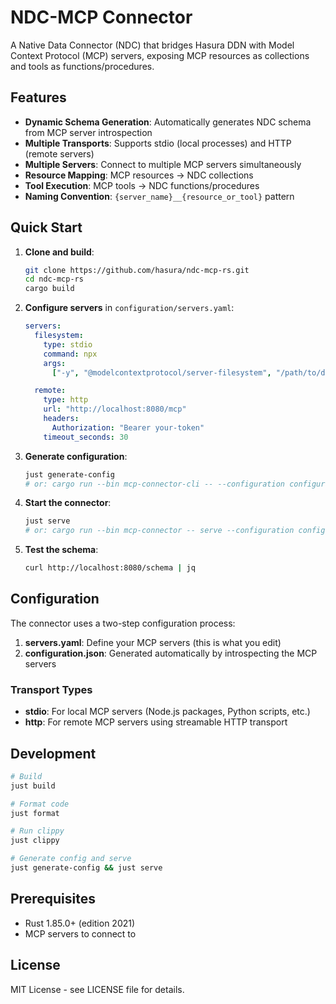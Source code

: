 # NDC-MCP Connector

A Native Data Connector (NDC) that bridges Hasura DDN with Model Context Protocol (MCP) servers, exposing MCP resources as collections and tools as functions/procedures.

## Features

- **Dynamic Schema Generation**: Automatically generates NDC schema from MCP server introspection
- **Multiple Transports**: Supports stdio (local processes) and HTTP (remote servers)
- **Multiple Servers**: Connect to multiple MCP servers simultaneously
- **Resource Mapping**: MCP resources → NDC collections
- **Tool Execution**: MCP tools → NDC functions/procedures
- **Naming Convention**: `{server_name}__{resource_or_tool}` pattern

## Quick Start

1. **Clone and build**:

   ```bash
   git clone https://github.com/hasura/ndc-mcp-rs.git
   cd ndc-mcp-rs
   cargo build
   ```

2. **Configure servers** in `configuration/servers.yaml`:

   ```yaml
   servers:
     filesystem:
       type: stdio
       command: npx
       args:
         ["-y", "@modelcontextprotocol/server-filesystem", "/path/to/directory"]

     remote:
       type: http
       url: "http://localhost:8080/mcp"
       headers:
         Authorization: "Bearer your-token"
       timeout_seconds: 30
   ```

3. **Generate configuration**:

   ```bash
   just generate-config
   # or: cargo run --bin mcp-connector-cli -- --configuration configuration update --outfile configuration/configuration.json
   ```

4. **Start the connector**:

   ```bash
   just serve
   # or: cargo run --bin mcp-connector -- serve --configuration configuration
   ```

5. **Test the schema**:
   ```bash
   curl http://localhost:8080/schema | jq
   ```

## Configuration

The connector uses a two-step configuration process:

1. **servers.yaml**: Define your MCP servers (this is what you edit)
2. **configuration.json**: Generated automatically by introspecting the MCP servers

### Transport Types

- **stdio**: For local MCP servers (Node.js packages, Python scripts, etc.)
- **http**: For remote MCP servers using streamable HTTP transport

## Development

```bash
# Build
just build

# Format code
just format

# Run clippy
just clippy

# Generate config and serve
just generate-config && just serve
```

## Prerequisites

- Rust 1.85.0+ (edition 2021)
- MCP servers to connect to

## License

MIT License - see LICENSE file for details.
